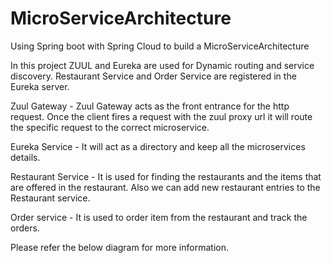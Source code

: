 # MicroServiceArchitecture
Using Spring boot with Spring Cloud to build a MicroServiceArchitecture

In this project ZUUL and Eureka are used for Dynamic routing and service discovery.
Restaurant Service and Order Service are registered in the Eureka server. 

Zuul Gateway - Zuul Gateway acts as the front entrance for the http request. Once the client fires a request
with the zuul proxy url it will route the specific request to the correct microservice.

Eureka Service - It will act as a directory and keep all the microservices details.

Restaurant Service - It is used for finding the restaurants and the items that are offered in the restaurant. Also we can add new restaurant entries to the Restaurant service. 

Order service - It is used to order item from the restaurant and track the orders.

Please refer the below diagram for more information.
